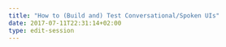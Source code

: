 ```yaml
---
title: "How to (Build and) Test Conversational/Spoken UIs"
date: 2017-07-11T22:31:14+02:00
type: edit-session
---
```

